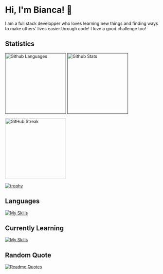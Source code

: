 <h1>Hi, I'm Bianca! 👋</h1>
<p>I am a full stack developper who loves learning new things and finding ways to make others' lives easier through code! I love a good challenge too!</p>

<h2>Statistics</h2>
<p><!--Languages--->
  <a href=""><img height=200 align="center" src="https://github-readme-stats.vercel.app/api/top-langs?username=bianca-8&layout=compact&langs_count=8&card_width=320&theme=dracula" alt="Github Languages" target="_blank"/></a>
  <!---Stats -- 
  - rank_icon can change to default/percentile/github
  - include_all_commits=true--->
  <a href=""><img height=200 align="center" src="https://github-readme-stats.vercel.app/api?username=bianca-8&theme=dracula&rank_icon=github" alt="Github Stats" target="_blank"/></a>
</p>
<!---Streak
https://streak-stats.demolab.com/demo/--->
<a href="[https://git.io/streak-stats](https://streak-stats.demolab.com/demo/preview.php?user=bianca-8&theme=dracula)"><img height=200 align="center" src="https://streak-stats.demolab.com?user=bianca-8&theme=dracula" alt="GitHub Streak" target="_blank"/></a>

<!---https://github.com/ryo-ma/github-profile-trophy--->
[![trophy](https://github-profile-trophy.vercel.app/?username=bianca-8&theme=dracula)](https://github.com/bianca-8/github-profile-trophy)

<!---Themes
dark, radical, merko, gruvbox, tokyonight, onedark, cobalt, synthwave, highcontrast, dracula).--->

<!--! Top languages
&langs_count=5
[![Top Langs](https://github-readme-stats.vercel.app/api/top-langs/?username=anuraghazra&layout=donut&theme=dracula)](https://github.com/bianca-8/github-readme-stats)
[![Top Langs](https://github-readme-stats.vercel.app/api/top-langs/?username=bianca-8&layout=pie&theme=dracula)](https://github.com/bianca-8/github-readme-stats)-->
<!---![Top Langs](https://github-readme-stats.vercel.app/api/top-langs/?username=bianca-8&hide_progress=true&theme=dracula)--->

<!---
<h2>Pinned</h2>

[![Readme Card](https://github-readme-stats.vercel.app/api/pin/?username=bianca-8&repo=github-readme-stats)](https://github.com/bianca-8/github-readme-stats)
--->

<!---! Visitor badge
[visitors](https://visitor-badge.glitch.me/badge?page_id=page.id&left_color=green&right_color=red)--->

<h2>Languages</h2>

[![My Skills](https://skillicons.dev/icons?i=py,java,html,css)](https://skillicons.dev)


<h2>Currently Learning</h2>

[![My Skills](https://skillicons.dev/icons?i=c,cs,cpp,js,unity)](https://skillicons.dev)

<h2>Random Quote</h2>
<!---Quote
https://github.com/PiyushSuthar/github-readme-quotes--->

[![Readme Quotes](https://quotes-github-readme.vercel.app/api?type=horizontal&theme=dracula)](https://github.com/piyushsuthar/github-readme-quotes)
